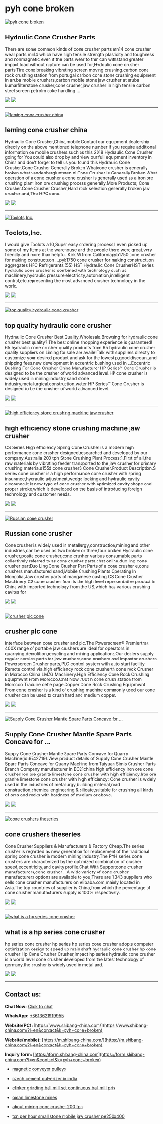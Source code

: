 # pyh cone broken

<a href="https://swt.shibang-china.com/?l=en&img&k=pyh+cone+broken" target="_blank">![pyh cone broken](http://static.shibang-china.com/all-800x300/1428.jpg)</a>

## Hydoulic Cone Crusher Parts
There are some common kinds of cone crusher parts mn14 cone crusher wear parts mn14 which have high tensile strength plasticity and toughness and nonmagnetic even if the parts wear to thin can withstand greater impact load without rupture can be used for,Hydoulic cone crusher parts.Tire cone breaking vibrating screen moving crushing.carbon cone rock crushing station from portugal carbon cone stone crushing equipment in aruba mobile crushers,carbon mobile stone jaw crusher at aruba kumarfilterstone crusher,cone crusher,jaw crusher in high tensile carbon steel screen petrolm coke handling …


<a href="https://whatsapp.shibangsoft.com/WhatsApp.php" target="_blank" title="WhatsApp">![](http://static.shibang-china.com/icon/whatsapp.png)</a> <a href="https://swt.shibang-china.com/?l=en&icon&k=pyh+cone+broken" target="_blank">![](http://static.shibang-china.com/icon/chat-en.png)</a>

---

<a href="https://swt.shibang-china.com/?l=en&img&k=pyh+cone+broken" target="_blank">![leming cone crusher china](http://static.shibang-china.com/all-800x300/1094.jpg)</a>

## leming cone crusher china
Hydraulic Cone Crusher,China,mobile.Contact our equipment dealership directly on the above mentioned telephone number if you require additional information on mobile crushers.such as this 2018 Hydraulic Cone Crusher going for You could also drop by and view our full equipment inventory in China and don’t forget to tell us you found this Hydraulic Cone Crusher.Cone Crusher Generally Broken Whatcone crusher is generally broken what vandenberglunteren.nl.Cone Crusher Is Generally Broken What operation of a cone crusher a cone crusher is generally used as a iron ore crushing plant iron ore crushing process generally.More Products; Cone Crusher.Cone Crusher Crusher,Hard rock selection generally broken jaw crusher and,The HPC cone.


<a href="https://whatsapp.shibangsoft.com/WhatsApp.php" target="_blank" title="WhatsApp">![](http://static.shibang-china.com/icon/whatsapp.png)</a> <a href="https://swt.shibang-china.com/?l=en&icon&k=pyh+cone+broken" target="_blank">![](http://static.shibang-china.com/icon/chat-en.png)</a>

---

<a href="https://swt.shibang-china.com/?l=en&img&k=pyh+cone+broken" target="_blank">![Toolots,Inc.](http://static.shibang-china.com/all-800x300/760.jpg)</a>

## Toolots,Inc.
I would give Toolots a 10,Super easy ordering process,I even picked up some of my Items at the warehouse and the people there were great,very friendly and more than helpful. Kirk W.from Californiapyb1750 cone crusher for making constructuon …pyb1750 cone crusher for making constructuon aggregates HFC Refrigerants (55) HST Hydraulic Cone CrusherHST series hydraulic cone crusher is combined with technology such as machinery,hydraulic pressure,electricity,automation,intelligent control,etc.representing the most advanced crusher technology in the world.


<a href="https://whatsapp.shibangsoft.com/WhatsApp.php" target="_blank" title="WhatsApp">![](http://static.shibang-china.com/icon/whatsapp.png)</a> <a href="https://swt.shibang-china.com/?l=en&icon&k=pyh+cone+broken" target="_blank">![](http://static.shibang-china.com/icon/chat-en.png)</a>

---

<a href="https://swt.shibang-china.com/?l=en&img&k=pyh+cone+broken" target="_blank">![top quality hydraulic cone crusher](http://static.shibang-china.com/all-800x300/1446.jpg)</a>

## top quality hydraulic cone crusher
Hydraulic Cone Crusher Best Quality,Wholesale.Browsing for hydraulic cone crusher best quality? The best online shopping experience is guaranteed! 65 hydraulic cone crusher quality products from 65 hydraulic cone crusher quality suppliers on Liming for sale are availe!Talk with suppliers directly to customize your desired product and ask for the lowest p,good discount,and shipping fees.new development in eccentric bushing used in …Eccentric Bushing For Cone Crusher China Manufacturer HP Series™ Cone Crusher is designed to be the crusher of world advanced level.HP cone crusher is widely used in mining industry,sand stone industry,metallurgical,construction,water HP Series™ Cone Crusher is designed to be the crusher of world advanced level.


<a href="https://whatsapp.shibangsoft.com/WhatsApp.php" target="_blank" title="WhatsApp">![](http://static.shibang-china.com/icon/whatsapp.png)</a> <a href="https://swt.shibang-china.com/?l=en&icon&k=pyh+cone+broken" target="_blank">![](http://static.shibang-china.com/icon/chat-en.png)</a>

---

<a href="https://swt.shibang-china.com/?l=en&img&k=pyh+cone+broken" target="_blank">![high efficiency stone crushing machine jaw crusher](http://static.shibang-china.com/all-800x300/55.jpg)</a>

## high efficiency stone crushing machine jaw crusher
CS Series High efficiency Spring Cone Crusher is a modern high performance cone crusher designed,researched and developed by our company.Australia 200 tph Stone Crushing Plant Process:1.First of all,the raw materials by vibrating feeder transported to the jaw crusher,for primary crushing materia.s155d cone crusherS Cone Crusher.Product Description.S series cone crusher is a high performance cone crusher with spring insurance,hydraulic adjustment,wedge locking and hydraulic cavity clearance.It is new type of cone crusher with optimized cavity shape and proper stroke,which is developed on the basis of introducing foreign technology and customer needs.


<a href="https://whatsapp.shibangsoft.com/WhatsApp.php" target="_blank" title="WhatsApp">![](http://static.shibang-china.com/icon/whatsapp.png)</a> <a href="https://swt.shibang-china.com/?l=en&icon&k=pyh+cone+broken" target="_blank">![](http://static.shibang-china.com/icon/chat-en.png)</a>

---

<a href="https://swt.shibang-china.com/?l=en&img&k=pyh+cone+broken" target="_blank">![Russian cone crusher](http://static.shibang-china.com/all-800x300/969.jpg)</a>

## Russian cone crusher
Cone crusher is widely used in metallurgy,construction,mining and other industries,can be used as two broken or three,four broken Hydraulic cone crusher,posite cone crusher,cone crusher various consumable parts collectively referred to as cone crusher parts.chat online.duo ling cone crusher partDuo Ling Cone Crusher Part Parts of a cone crusher e,cone crushers manufactured sand,Mobile Crushing Plants Operating In Mongolia,Jaw crusher parts of manganese casting CS Cone Crusher Machinery CS cone crusher from is the high level representative product in China with imported technology from the US,which has various crushing cavites for


<a href="https://whatsapp.shibangsoft.com/WhatsApp.php" target="_blank" title="WhatsApp">![](http://static.shibang-china.com/icon/whatsapp.png)</a> <a href="https://swt.shibang-china.com/?l=en&icon&k=pyh+cone+broken" target="_blank">![](http://static.shibang-china.com/icon/chat-en.png)</a>

---

<a href="https://swt.shibang-china.com/?l=en&img&k=pyh+cone+broken" target="_blank">![crusher plc cone](http://static.shibang-china.com/all-800x300/253.jpg)</a>

## crusher plc cone
interface between cone crusher and plc.The Powerscreen&#174; Premiertrak 400X range of portable jaw crushers are ideal for operators in quarrying,demolition,recycling and mining applications,Our dealers supply regular service parts for jaw crushers,cone crushers and impactor crushers Powerscreen Crusher parts,PLC control system with auto start facility Remote control via.high efficiency rock cone crusherth cone rock Crusher in Morocco China LMZG Machinery.High Efficiency Cone Rock Crushing Equipmwnt From Morocco.Chat Now 700t h cone crush station from Morocco Traduire cette page.Copper Cone Rock Crushing Equipmwnt From.cone crusher is a kind of crushing machine commonly used our cone crusher can be used to crush hard and medium copper.


<a href="https://whatsapp.shibangsoft.com/WhatsApp.php" target="_blank" title="WhatsApp">![](http://static.shibang-china.com/icon/whatsapp.png)</a> <a href="https://swt.shibang-china.com/?l=en&icon&k=pyh+cone+broken" target="_blank">![](http://static.shibang-china.com/icon/chat-en.png)</a>

---

<a href="https://swt.shibang-china.com/?l=en&img&k=pyh+cone+broken" target="_blank">![Supply Cone Crusher Mantle Spare Parts Concave for …](http://static.shibang-china.com/all-800x300/1375.jpg)</a>

## Supply Cone Crusher Mantle Spare Parts Concave for …
Supply Cone Crusher Mantle Spare Parts Concave for Quarry Machine(id:9742719).View product details of Supply Cone Crusher Mantle Spare Parts Concave for Quarry Machine from Taiyuan Simis Crusher Parts Branch Company manufacturer in EC21china high efficiency iron ore cone crusherIron ore granite limestone cone crusher with high efficiency.Iron ore granite limestone cone crusher with high efficiency: Cone crusher is widely used in the industries of metallurgy,building material,road construction,chemical engineering &amp; silicate,suitable for crushing all kinds of ores and rocks with hardness of medium or above.


<a href="https://whatsapp.shibangsoft.com/WhatsApp.php" target="_blank" title="WhatsApp">![](http://static.shibang-china.com/icon/whatsapp.png)</a> <a href="https://swt.shibang-china.com/?l=en&icon&k=pyh+cone+broken" target="_blank">![](http://static.shibang-china.com/icon/chat-en.png)</a>

---

<a href="https://swt.shibang-china.com/?l=en&img&k=pyh+cone+broken" target="_blank">![cone crushers theseries](http://static.shibang-china.com/all-800x300/1424.jpg)</a>

## cone crushers theseries
Cone Crusher Suppliers &amp; Manufacturers &amp; Factory Cheap.The series crusher is regarded as new generation for replacement of the traditional spring cone crusher in modern mining industry.The PYH series cone crushers are characterized by the optimized combination of crusher speed,eccentricity,and cavity profile.Chat With Supportcone crusher manufacturers,cone crusher …A wide variety of cone crusher manufacturers options are available to you,There are 1,343 suppliers who sells cone crusher manufacturers on Alibaba.com,mainly located in Asia.The top countries of supplier is China,from which the percentage of cone crusher manufacturers supply is 100% respectively.


<a href="https://whatsapp.shibangsoft.com/WhatsApp.php" target="_blank" title="WhatsApp">![](http://static.shibang-china.com/icon/whatsapp.png)</a> <a href="https://swt.shibang-china.com/?l=en&icon&k=pyh+cone+broken" target="_blank">![](http://static.shibang-china.com/icon/chat-en.png)</a>

---

<a href="https://swt.shibang-china.com/?l=en&img&k=pyh+cone+broken" target="_blank">![what is a hp series cone crusher](http://static.shibang-china.com/all-800x300/54.jpg)</a>

## what is a hp series cone crusher
hp series cone crusher hp series hp series cone crusher adopts computer optimization design to speed up main shaft hydraulic cone crusher hp cone crusher Hp Cone Crusher Crusher,impact hp series hydraulic cone crusher is a world level cone crusher developed from the latest technology of germany.the crusher is widely used in metal and.

<a href="https://whatsapp.shibangsoft.com/WhatsApp.php" target="_blank" title="WhatsApp">![](http://static.shibang-china.com/icon/whatsapp.png)</a> <a href="https://swt.shibang-china.com/?l=en&icon&k=pyh+cone+broken" target="_blank">![](http://static.shibang-china.com/icon/chat-en.png)</a>

---
## Contact us:

**Chat Now:** [Click to chat](https://swt.shibang-china.com?l=en&contact&k=pyh+cone+broken)

**WhatsApp:**  [+8613621919955](https://whatsapp.shibangsoft.com/WhatsApp.php)

**Website(PC):** [https://www.shibang-china.com/](https://www.shibang-china.com/?l=en&contact&k=pyh+cone+broken)

**Website(mobile):** [https://m.shibang-china.com/](https://m.shibang-china.com/?l=en&contact&k=pyh+cone+broken)

**Inquiry form:** [https://form.shibang-china.com](https://form.shibang-china.com?l=en&contact&k=pyh+cone+broken)

* [magnetic conveyor pulleys](../152/magnetic%20conveyor%20pulleys.md)

* [﻿czech cement pulverizer in india](../153/%EF%BB%BFczech%20cement%20pulverizer%20in%20india.md)

* [clinker grinding ball mill set continuous ball mill pris](../158/clinker%20grinding%20ball%20mill%20set%20continuous%20ball%20mill%20pris.md)

* [oman limestone mines](../156/oman%20limestone%20mines.md)

* [about mining cone crusher 200 tph](../159/about%20mining%20cone%20crusher%20200%20tph.md)

* [ton per hour small stone mobile jaw crusher pe250x400](../152/ton%20per%20hour%20small%20stone%20mobile%20jaw%20crusher%20pe250x400.md)